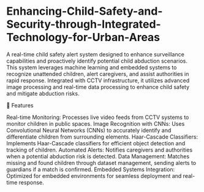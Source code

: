 # Enhancing-Child-Safety-and-Security-through-Integrated-Technology-for-Urban-Areas

A real-time child safety alert system designed to enhance surveillance capabilities and proactively identify potential child abduction scenarios. This system leverages machine learning and embedded systems to recognize unattended children, alert caregivers, and assist authorities in rapid response. Integrated with CCTV infrastructure, it utilizes advanced image processing and real-time data processing to enhance child safety and mitigate abduction risks.

🚀 Features

Real-time Monitoring: Processes live video feeds from CCTV systems to monitor children in public spaces.
Image Recognition with CNNs: Uses Convolutional Neural Networks (CNNs) to accurately identify and differentiate children from surrounding elements.
Haar-Cascade Classifiers: Implements Haar-Cascade classifiers for efficient object detection and tracking of children.
Automated Alerts: Notifies caregivers and authorities when a potential abduction risk is detected.
Data Management: Matches missing and found children through dataset management, sending alerts to guardians if a match is confirmed.
Embedded Systems Integration: Optimized for embedded environments for seamless deployment and real-time response.
